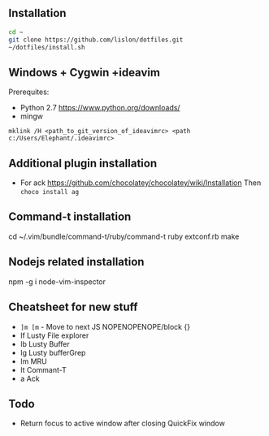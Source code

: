Installation
------------

``` bash
cd ~
git clone https://github.com/lislon/dotfiles.git
~/dotfiles/install.sh
```

Windows + Cygwin +ideavim
-------------------------

Prerequites: 

 - Python 2.7 https://www.python.org/downloads/
 - mingw


`mklink /H <path_to_git_version_of_ideavimrc> <path c:/Users/Elephant/.ideavimrc>`

Additional plugin installation
------------------------------

 - For ack https://github.com/chocolatey/chocolatey/wiki/Installation 
   Then ``choco install ag``

Command-t installation
----------------------

  cd ~/.vim/bundle/command-t/ruby/command-t
  ruby extconf.rb
  make

Nodejs related installation
---------------------------

  npm -g i node-vim-inspector

Cheatsheet for new stuff
-----------------------

 - ``]m [m``  - Move to next JS NOPENOPENOPE/block {}
 - <leader>lf Lusty File explorer
 - <leader>lb Lusty Buffer
 - <leader>lg Lusty bufferGrep
 - <leader>lm MRU
 - <leader>lt Commant-T
 - <leader>a  Ack

 Todo
 ----

  * Return focus to active window after closing QuickFix window
